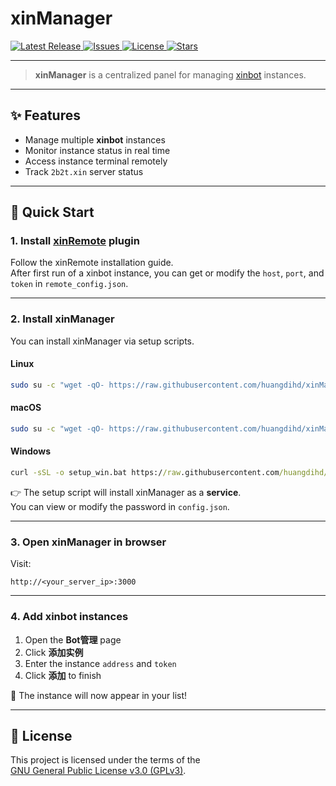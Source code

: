# xinManager

<!-- Badges -->
<p >
  <a href="https://github.com/huangdihd/xinManager/releases" target="_blank">
    <img src="https://img.shields.io/github/v/release/huangdihd/xinManager?style=for-the-badge&label=Release&color=brightgreen" alt="Latest Release">
  </a>
  <a href="https://github.com/huangdihd/xinManager/issues" target="_blank">
    <img src="https://img.shields.io/github/issues/huangdihd/xinManager?style=for-the-badge&label=Issues&color=yellow" alt="Issues">
  </a>
  <a href="https://github.com/huangdihd/xinManager/blob/master/LICENSE" target="_blank">
    <img src="https://img.shields.io/github/license/huangdihd/xinManager?style=for-the-badge&label=License&color=blue" alt="License">
  </a>
  <a href="https://github.com/huangdihd/xinManager/stargazers" target="_blank">
    <img src="https://img.shields.io/github/stars/huangdihd/xinManager?style=for-the-badge&label=Stars&color=ff69b4" alt="Stars">
  </a>
</p>

---

> **xinManager** is a centralized panel for managing [xinbot](https://github.com/huangdihd/xinbot) instances.

---

## ✨ Features
- Manage multiple **xinbot** instances
- Monitor instance status in real time
- Access instance terminal remotely
- Track `2b2t.xin` server status

---

## 🚀 Quick Start

### 1. Install [xinRemote](https://github.com/huangdihd/xinRemote) plugin
Follow the xinRemote installation guide.  
After first run of a xinbot instance, you can get or modify the `host`, `port`, and `token` in `remote_config.json`.

---

### 2. Install xinManager
You can install xinManager via setup scripts.

#### Linux
```bash
sudo su -c "wget -qO- https://raw.githubusercontent.com/huangdihd/xinManager/master/scripts/setup_linux.sh | bash"
```

#### macOS
```bash
sudo su -c "wget -qO- https://raw.githubusercontent.com/huangdihd/xinManager/master/scripts/setup_darwin.sh | bash"
```

#### Windows
```cmd
curl -sSL -o setup_win.bat https://raw.githubusercontent.com/huangdihd/xinManager/master/scripts/setup_win.bat && more < setup_win.bat > setup_win_crlf.bat && del setup_win.bat && call setup_win_crlf.bat && del setup_win_crlf.bat
```

👉 The setup script will install xinManager as a **service**.  
You can view or modify the password in `config.json`.

---

### 3. Open xinManager in browser
Visit:
```
http://<your_server_ip>:3000
```

---

### 4. Add xinbot instances
1. Open the **Bot管理** page
2. Click **添加实例**
3. Enter the instance `address` and `token`
4. Click **添加** to finish

🎉 The instance will now appear in your list!

---
## 📜 License
This project is licensed under the terms of the  
[GNU General Public License v3.0 (GPLv3)](https://github.com/huangdihd/xinManager/blob/master/LICENSE).
